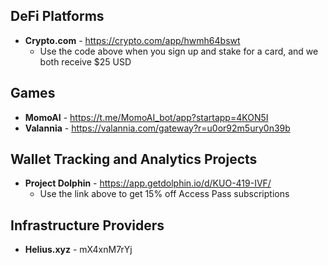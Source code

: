 ## DeFi Platforms
* **Crypto.com** - https://crypto.com/app/hwmh64bswt
  * Use the code above when you sign up and stake for a card, and we both receive $25 USD


## Games
* **MomoAI** - https://t.me/MomoAI_bot/app?startapp=4KON5I
* **Valannia** - https://valannia.com/gateway?r=u0or92m5ury0n39b


## Wallet Tracking and Analytics Projects
* **Project Dolphin** - https://app.getdolphin.io/d/KUO-419-IVF/
  * Use the link above to get 15% off Access Pass subscriptions
<!-- * **Netrunner** -->
<!-- * **SolanaFloor** -->

## Infrastructure Providers
* **Helius.xyz** - mX4xnM7rYj
